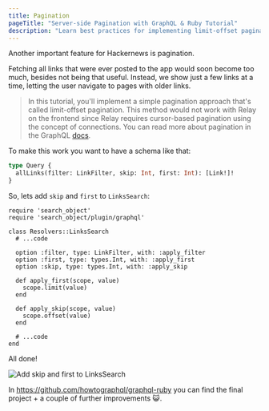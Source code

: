 ```yaml
---
title: Pagination
pageTitle: "Server-side Pagination with GraphQL & Ruby Tutorial"
description: "Learn best practices for implementing limit-offset pagination in a GraphQL API using query arguments with Ruby GraphQL server."
---
```


Another important feature for Hackernews is pagination.

Fetching all links that were ever posted to the app would soon become too much, besides not being that useful. Instead, we show just a few links at a time, letting the user navigate to pages with older links.

> In this tutorial, you'll implement a simple pagination approach that's called limit-offset pagination. This method would not work with Relay on the frontend since Relay requires cursor-based pagination using the concept of connections. You can read more about pagination in the GraphQL [docs](http://graphql.org/learn/pagination/).


To make this work you want to have a schema like that:

```graphql
type Query {
  allLinks(filter: LinkFilter, skip: Int, first: Int): [Link!]!
}
```

<Instruction>

So, lets add `skip` and `first` to `LinksSearch`:

```ruby(path=".../graphql-ruby/app/graphql/resolvers/links_search.rb")
require 'search_object'
require 'search_object/plugin/graphql'

class Resolvers::LinksSearch
  # ...code

  option :filter, type: LinkFilter, with: :apply_filter
  option :first, type: types.Int, with: :apply_first
  option :skip, type: types.Int, with: :apply_skip

  def apply_first(scope, value)
    scope.limit(value)
  end

  def apply_skip(scope, value)
    scope.offset(value)
  end

  # ...code
end
```

</Instruction>

All done!

![Add skip and first to LinksSearch](http://i.imgur.com/oZZnuMG.png)

In https://github.com/howtographql/graphql-ruby you can find the final project + a couple of further improvements 😺.
